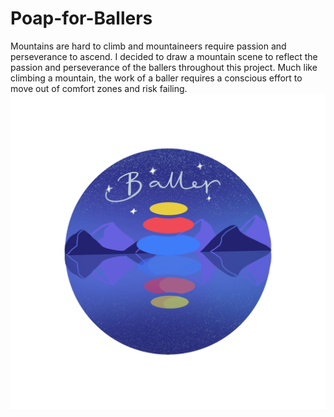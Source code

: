 # Poap-for-Ballers
Mountains are hard to climb and mountaineers require passion and perseverance to ascend. I decided to draw a mountain scene to reflect the passion and perseverance of the ballers throughout this project. Much like climbing a mountain, the work of a baller requires a conscious effort to move out of comfort zones and risk failing.
![alt text](https://github.com/reflectwithraksha/Poap-for-Ballers/blob/main/Poap%20for%20Ballers%20GIF.gif?raw=true)
